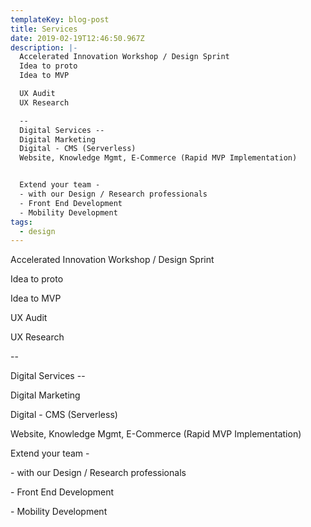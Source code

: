 ```yaml
---
templateKey: blog-post
title: Services
date: 2019-02-19T12:46:50.967Z
description: |-
  Accelerated Innovation Workshop / Design Sprint
  Idea to proto
  Idea to MVP

  UX Audit
  UX Research

  --
  Digital Services --
  Digital Marketing
  Digital - CMS (Serverless)
  Website, Knowledge Mgmt, E-Commerce (Rapid MVP Implementation)


  Extend your team - 
  - with our Design / Research professionals
  - Front End Development
  - Mobility Development
tags:
  - design
---
```

Accelerated Innovation Workshop / Design Sprint

Idea to proto

Idea to MVP



UX Audit

UX Research



\--

Digital Services --

Digital Marketing

Digital - CMS (Serverless)

Website, Knowledge Mgmt, E-Commerce (Rapid MVP Implementation)





Extend your team - 

\- with our Design / Research professionals

\- Front End Development

\- Mobility Development
